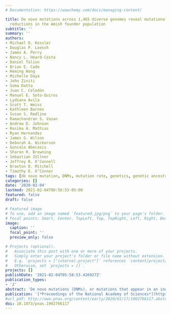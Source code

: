 ```yaml
---
# Documentation: https://wowchemy.com/docs/managing-content/

title: De novo mutations across 1,465 diverse genomes reveal mutational insights and
  reductions in the Amish founder population
subtitle: ''
summary: ''
authors:
- Michael D. Kessler
- Douglas P. Loesch
- James A. Perry
- Nancy L. Heard-Costa
- Daniel Taliun
- Brian E. Cade
- Heming Wang
- Michelle Daya
- John Ziniti
- Soma Datta
- Juan C. Celedón
- Manuel E. Soto-Quiros
- Lydiana Avila
- Scott T. Weiss
- Kathleen Barnes
- Susan S. Redline
- Ramachandran S. Vasan
- Andrew D. Johnson
- Rasika A. Mathias
- Ryan Hernandez
- James G. Wilson
- Deborah A. Nickerson
- Goncalo Abecasis
- Sharon R. Browning
- Sebastian Zöllner
- Jeffrey R. O’Connell
- Braxton D. Mitchell
- Timothy D. O’Connor
tags: [de novo mutation, DNMs, mutation rate, genetics, genetic ancestry, Amish]
categories: []
date: '2020-02-04'
lastmod: 2021-02-04T00:58:53-05:00
featured: false
draft: false

# Featured image
# To use, add an image named `featured.jpg/png` to your page's folder.
# Focal points: Smart, Center, TopLeft, Top, TopRight, Left, Right, BottomLeft, Bottom, BottomRight.
image:
  caption: ''
  focal_point: ''
  preview_only: false

# Projects (optional).
#   Associate this post with one or more of your projects.
#   Simply enter your project's folder or file name without extension.
#   E.g. `projects = ["internal-project"]` references `content/project/deep-learning/index.md`.
#   Otherwise, set `projects = []`.
projects: []
publishDate: '2021-02-04T05:58:53.426927Z'
publication_types:
- '2'
abstract: 'De novo mutations (DNMs), or mutations that appear in an individual despite not being seen in their parents, are an important source of genetic variation whose impact is relevant to studies of human evolution, genetics, and disease. Utilizing high-coverage whole-genome sequencing data as part of the Trans-Omics for Precision Medicine (TOPMed) Program, we called 93,325 single-nucleotide DNMs across 1,465 trios from an array of diverse human populations, and used them to directly estimate and analyze DNM counts, rates, and spectra. We find a significant positive correlation between local recombination rate and local DNM rate, and that DNM rate explains a substantial portion (8.98 to 34.92%, depending on the model) of the genome-wide variation in population-level genetic variation from 41K unrelated TOPMed samples. Genome-wide heterozygosity does correlate with DNM rate, but only explains <1% of variation. While we are underpowered to see small differences, we do not find significant differences in DNM rate between individuals of European, African, and Latino ancestry, nor across ancestrally distinct segments within admixed individuals. However, we did find significantly fewer DNMs in Amish individuals, even when compared with other Europeans, and even after accounting for parental age and sequencing center. Specifically, we found significant reductions in the number of C→A and T→C mutations in the Amish, which seem to underpin their overall reduction in DNMs. Finally, we calculated near-zero estimates of narrow sense heritability (h2), which suggest that variation in DNM rate is significantly shaped by nonadditive genetic effects and the environment.'
publication: '[*Proceedings of the National Academy of Sciences*](https://www.pnas.org/content/117/5/2560.short)'
#url_pdf: http://www.pnas.org/content/early/2020/01/17/1902766117.abstract https://www.pnas.org/content/pnas/early/2020/01/17/1902766117.full.pdf
doi: 10.1073/pnas.1902766117
---
```

